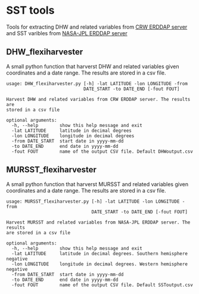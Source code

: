# SST tools
Tools for extracting DHW and related variables from [CRW ERDDAP server](http://oos.soest.hawaii.edu/erddap/griddap/NOAA_DHW_5km.html) and SST varibles from [NASA-JPL ERDDAP server](https://coastwatch.pfeg.noaa.gov/erddap/griddap/jplMURSST41.html)

## DHW_flexiharvester

A small python function that harverst DHW and related variables given coordinates and a date range. The results are stored in a csv file.  

```
usage: DHW_flexiharvester.py [-h] -lat LATITUDE -lon LONGITUDE -from
                             DATE_START -to DATE_END [-fout FOUT]

Harvest DHW and related variables from CRW ERDDAP server. The results are
stored in a csv file

optional arguments:
  -h, --help        show this help message and exit
  -lat LATITUDE     latitude in decimal degrees
  -lon LONGITUDE    longitude in decimal degrees
  -from DATE_START  start date in yyyy-mm-dd
  -to DATE_END      end date in yyyy-mm-dd
  -fout FOUT        name of the output CSV file. Default DHWoutput.csv

```

## MURSST_flexiharvester

A small python function that harverst MURSST and related variables given coordinates and a date range. The results are stored in a csv file.  

```
usage: MURSST_flexiharvester.py [-h] -lat LATITUDE -lon LONGITUDE -from
                                DATE_START -to DATE_END [-fout FOUT]

Harvest MURSST and related variables from NASA-JPL ERDDAP server. The results
are stored in a csv file

optional arguments:
  -h, --help        show this help message and exit
  -lat LATITUDE     latitude in decimal degrees. Southern hemisphere negative
  -lon LONGITUDE    longitude in decimal degrees. Western hemisphere negative
  -from DATE_START  start date in yyyy-mm-dd
  -to DATE_END      end date in yyyy-mm-dd
  -fout FOUT        name of the output CSV file. Default SSToutput.csv

```

